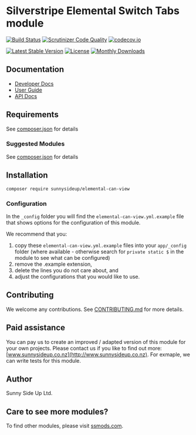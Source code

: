 # Silverstripe Elemental Switch Tabs module
[![Build Status](https://travis-ci.org/sunnysideup/silverstripe-elemental-can-view.svg?branch=master)](https://travis-ci.org/sunnysideup/silverstripe-elemental-can-view)
[![Scrutinizer Code Quality](https://scrutinizer-ci.com/g/sunnysideup/silverstripe-elemental-can-view/badges/quality-score.png?b=master)](https://scrutinizer-ci.com/g/sunnysideup/silverstripe-elemental-can-view/?branch=master)
[![codecov.io](https://codecov.io/github/sunnysideup/silverstripe-elemental-can-view/coverage.svg?branch=master)](https://codecov.io/github/sunnysideup/silverstripe-elemental-can-view?branch=master)

[![Latest Stable Version](https://poser.pugx.org/sunnysideup/elemental-can-view/version)](https://packagist.org/packages/sunnysideup/elemental-can-view)
[![License](https://poser.pugx.org/sunnysideup/elemental-can-view/license)](https://packagist.org/packages/sunnysideup/elemental-can-view)
[![Monthly Downloads](https://poser.pugx.org/sunnysideup/elemental-can-view/d/monthly)](https://packagist.org/packages/sunnysideup/elemental-can-view)


## Documentation



 * [Developer Docs](docs/en/INDEX.md)
 * [User Guide](docs/en/userguide.md)
 * [API Docs](http://docs.ssmods.com/sunnysideup/elemental-can-view/classes.xhtml)


## Requirements



See [composer.json](composer.json) for details


### Suggested Modules



See [composer.json](composer.json) for details


## Installation


```
composer require sunnysideup/elemental-can-view
```

### Configuration



In the `_config` folder you will find the `elemental-can-view.yml.example`
file that shows options for the configuration of this module.

We recommend that you:

  1. copy these `elemental-can-view.yml.example` files into your
`app/_config` folder (where available - otherwise search for `private static $` in the module to see what can be configured)
  2. remove the .example extension,
  3. delete the lines you do not care about, and
  4. adjust the configurations that you would like to use.


## Contributing



We welcome any contributions. See [CONTRIBUTING.md](CONTRIBUTING.md) for more details.

## Paid assistance



You can pay us to create an improved / adapted version of this module for your own projects.  Please contact us if you like to find out more: [www.sunnysideup.co.nz](http://www.sunnysideup.co.nz).  For exmaple, we can write tests for this module.  

## Author



Sunny Side Up Ltd.


## Care to see more modules?

To find other modules, please visit [ssmods.com](http://ssmods.com/).

